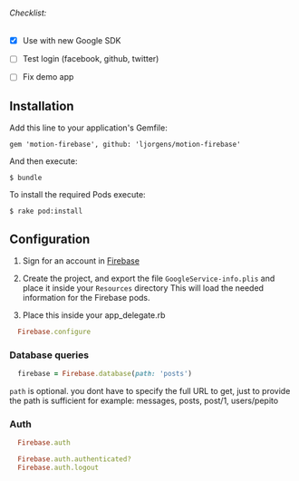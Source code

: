 ###### Checklist:

- [x] Use with new Google SDK
- [ ] Test login (facebook, github, twitter)
- [ ] Fix demo app



## Installation

Add this line to your application's Gemfile:

    gem 'motion-firebase', github: 'ljorgens/motion-firebase'

And then execute:

    $ bundle

To install the required Pods execute:

    $ rake pod:install

## Configuration

1. Sign for an account in [Firebase](https://www.firebase.com/)

2. Create the project, and export the file `GoogleService-info.plis` and place it inside your `Resources` directory
This will load the needed information for the Firebase pods.

3. Place this inside your app_delegate.rb

  ```ruby
    Firebase.configure
  ```

### Database queries

  ```ruby
    firebase = Firebase.database(path: 'posts')
  ```

  `path` is optional. you dont have to specify the full URL to get, just to provide the path is sufficient
  for example: messages, posts, post/1, users/pepito

### Auth
  ```ruby
    Firebase.auth

    Firebase.auth.authenticated?
    Firebase.auth.logout
  ```  

